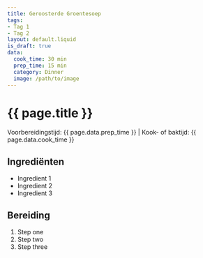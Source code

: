 ```yaml
---
title: Geroosterde Groentesoep
tags:
- Tag 1
- Tag 2
layout: default.liquid
is_draft: true
data:
  cook_time: 30 min
  prep_time: 15 min
  category: Dinner
  image: /path/to/image
---
```

# {{ page.title }}

Voorbereidingstijd: {{ page.data.prep_time }} | Kook- of baktijd: {{ page.data.cook_time }}

## Ingrediënten
- Ingredient 1
- Ingredient 2
- Ingredient 3

## Bereiding
1. Step one
2. Step two
3. Step three
